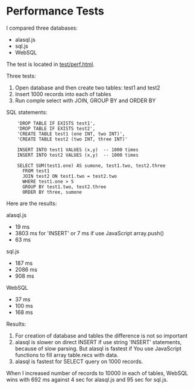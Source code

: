 # Performance Tests

I compared three databases: 

* alasql.js
* sql.js
* WebSQL

The test is located in [test/perf.html](test/perf.html).

Three tests:
1. Open database and then create two tables: test1 and test2
2. Insert 1000 records into each of tables
3. Run comple select with JOIN, GROUP BY and ORDER BY

SQL statements:

```
	'DROP TABLE IF EXISTS test1',
	'DROP TABLE IF EXISTS test2',
	'CREATE TABLE test1 (one INT, two INT)',
	'CREATE TABLE test2 (two INT, three INT)'

	INSERT INTO test1 VALUES (x,y)  -- 1000 times
	INSERT INTO test2 VALUES (x,y)  -- 1000 times

	SELECT SUM(test1.one) AS sumone, test1.two, test2.three 
	  FROM test1 
	  JOIN test2 ON test1.two = test2.two 
	  WHERE test1.one > 5 
	  GROUP BY test1.two, test2.three 
	  ORDER BY three, sumone

```

Here are the results:

alasql.js
* 19 ms 
* 3803 ms for 'INSERT' or 7 ms if use JavaScript array.push()
* 63 ms

sql.js
* 187 ms
* 2086 ms
* 908 ms

WebSQL
* 37 ms
* 100 ms
* 168 ms

Results:

1. For creation of database and tables the difference is not so important
2. alasql is slower on direct INSERT if use string 'INSERT' statements, because of slow parsing. But alasql is fastest if You use JavaScript functions to fill array table.recs with data.
3. alasql is fastest for SELECT query on 1000 records.

When I increased number of records to 10000 in each of tables, WebSQL wins with 692 ms against 4 sec for alasql.js and 95 sec for sql.js.





